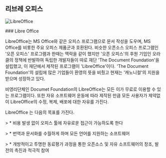 ## 리브레 오피스

![LibreOffice](https://logosinside.com/uploads/posts/2016-09/libreoffice-logo.png)

\#\#\# Libre Office



LibreOffice는 MS Office와 같은 오피스 프로그램으로 문서 작성을 도우며, MS Office를 비롯한 주요 오피스 제품군과 호환된다. 비슷한 오픈소스 오피스 프로그램인 '오픈 오피스' 프로그램과 한때는 맥락을 같이 했지만 '오픈 오피스'의 후원 기업인 오라클의 정책에 반발하여 독립한 개발자들이 따로 재단 'The Document Foundation'을 설립했고, 이 재단에서 제작된 프로그램이 'LibreOffice'이다. 'The Document Foundation'의 설립에 많은 기업들이 환영의 뜻을 비췄고 현재는 '캐노니컬'의 지원을 받으며 성장하고 있다.



비영리단체인 Documet Foundation의 LibreOffice는 모든 이가 무료로 이용할 수 있는 프로그램이다. 또한 자유 소프트웨어 운동에 따라 제작된 만큼 모든 사용자가 제약없이 LibreOffice의 수정, 복제, 배포에 대한 자유를 가진다.



LibreOffice 는 다음의 목표를 가진다.



&gt; \* 비용 발생 없이 오피스 툴에 자유로운 접근이 가능하도록 한다

&gt; \* 번역과 문서화를 수월하게 하며 모든 언어를 지원하는 소프트웨어

&gt; \* 개방적이고 투명한 동료평가 과정을 통한 오픈소스 및 자유 소프트웨어의 창조, 발전의 촉진과 적극적 참여



